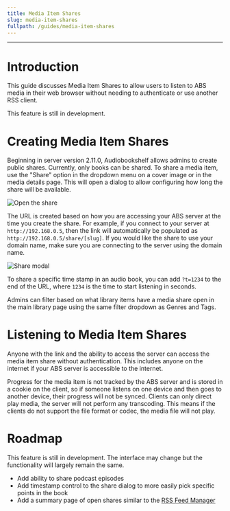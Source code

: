 ```yaml
---
title: Media Item Shares
slug: media-item-shares
fullpath: /guides/media-item-shares
---
```


---

# Introduction

This guide discusses Media Item Shares to allow users to listen to ABS media in their web browser without needing to authenticate or use another RSS client.

This feature is still in development.

# Creating Media Item Shares

Beginning in server version 2.11.0, Audiobookshelf allows admins to create public shares. Currently, only books can be shared. To share a media item, use the "Share" option in the dropdown menu on a cover image or in the media details page. This will open a dialog to allow configuring how long the share will be available.

![Open the share](/guides/media_item_shares/share_dropdown.png)

The URL is created based on how you are accessing your ABS server at the time you create the share. For example, if you connect to your server at `http://192.168.0.5`, then the link will automatically be populated as `http://192.168.0.5/share/[slug]`. If you would like the share to use your domain name, make sure you are connecting to the server using the domain name.

![Share modal](/guides/media_item_shares/share_modal.png)

To share a specific time stamp in an audio book, you can add `?t=1234` to the end of the URL, where `1234` is the time to start listening in seconds.

Admins can filter based on what library items have a media share open in the main library page using the same filter dropdown as Genres and Tags.

# Listening to Media Item Shares

Anyone with the link and the ability to access the server can access the media item share without authentication. This includes anyone on the internet if your ABS server is accessible to the internet.

Progress for the media item is not tracked by the ABS server and is stored in a cookie on the client, so if someone listens on one device and then goes to another device, their progress will not be synced. Clients can only direct play media, the server will not perform any transcoding. This means if the clients do not support the file format or codec, the media file will not play.

# Roadmap

This feature is still in development. The interface may change but the functionality will largely remain the same.

- Add ability to share podcast episodes
- Add timestamp control to the share dialog to more easily pick specific points in the book
- Add a summary page of open shares similar to the [RSS Feed Manager](/guides/rss_feeds)
